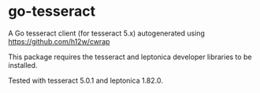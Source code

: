 # go-tesseract
A Go tesseract client (for tesseract 5.x) autogenerated using https://github.com/h12w/cwrap

This package requires the tesseract and leptonica developer libraries to be installed.

Tested with tesseract 5.0.1 and leptonica 1.82.0.
